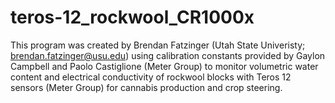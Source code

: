 # teros-12_rockwool_CR1000x

This program was created by Brendan Fatzinger (Utah State Univeristy; brendan.fatzinger@usu.edu) using calibration constants provided by Gaylon Campbell and Paolo Castiglione (Meter Group) to monitor volumetric water content and electrical conductivity of rockwool blocks with Teros 12 sensors (Meter Group) for cannabis production and crop steering. 
